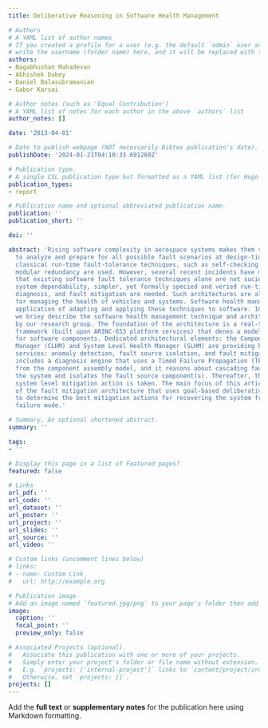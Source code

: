 ```yaml
---
title: Deliberative Reasoning in Software Health Management

# Authors
# A YAML list of author names
# If you created a profile for a user (e.g. the default `admin` user at `content/authors/admin/`), 
# write the username (folder name) here, and it will be replaced with their full name and linked to their profile.
authors:
- Nagabhushan Mahadevan
- Abhishek Dubey
- Daniel Balasubramanian
- Gabor Karsai

# Author notes (such as 'Equal Contribution')
# A YAML list of notes for each author in the above `authors` list
author_notes: []

date: '2013-04-01'

# Date to publish webpage (NOT necessarily Bibtex publication's date).
publishDate: '2024-01-21T04:10:33.691260Z'

# Publication type.
# A single CSL publication type but formatted as a YAML list (for Hugo requirements).
publication_types:
- report

# Publication name and optional abbreviated publication name.
publication: ''
publication_short: ''

doi: ''

abstract: 'Rising software complexity in aerospace systems makes them very dicult
  to analyze and prepare for all possible fault scenarios at design-time. Therefore,
  classical run-time fault-tolerance techniques, such as self-checking pairs and triple
  modular redundancy are used. However, several recent incidents have made it clear
  that existing software fault tolerance techniques alone are not sucient. To improve
  system dependability, simpler, yet formally specied and veried run-time monitoring,
  diagnosis, and fault mitigation are needed. Such architectures are already in use
  for managing the health of vehicles and systems. Software health management is the
  application of adapting and applying these techniques to software. In this paper,
  we briey describe the software health management technique and architecture developed
  by our research group. The foundation of the architecture is a real-time component
  framework (built upon ARINC-653 platform services) that denes a model of computation
  for software components. Dedicated architectural elements: the Component Level Health
  Manager (CLHM) and System Level Health Manager (SLHM) are providing health management
  services: anomaly detection, fault source isolation, and fault mitigation. The SLHM
  includes a diagnosis engine that uses a Timed Failure Propagation (TFPG) model derived
  from the component assembly model, and it reasons about cascading fault eects in
  the system and isolates the fault source component(s). Thereafter, the appropriate
  system level mitigation action is taken. The main focus of this article is the description
  of the fault mitigation architecture that uses goal-based deliberative reasoning
  to determine the best mitigation actions for recovering the system from the identied
  failure mode.'

# Summary. An optional shortened abstract.
summary: ''

tags:
- ''

# Display this page in a list of Featured pages?
featured: false

# Links
url_pdf: ''
url_code: ''
url_dataset: ''
url_poster: ''
url_project: ''
url_slides: ''
url_source: ''
url_video: ''

# Custom links (uncomment lines below)
# links:
# - name: Custom Link
#   url: http://example.org

# Publication image
# Add an image named `featured.jpg/png` to your page's folder then add a caption below.
image:
  caption: ''
  focal_point: ''
  preview_only: false

# Associated Projects (optional).
#   Associate this publication with one or more of your projects.
#   Simply enter your project's folder or file name without extension.
#   E.g. `projects: ['internal-project']` links to `content/project/internal-project/index.md`.
#   Otherwise, set `projects: []`.
projects: []
---
```


Add the **full text** or **supplementary notes** for the publication here using Markdown formatting.
